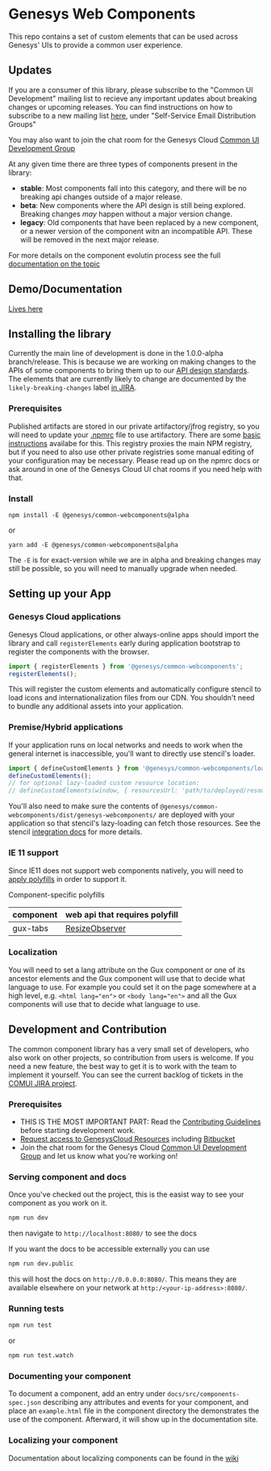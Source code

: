 # Genesys Web Components

This repo contains a set of custom elements that can be used across Genesys' UIs to provide a common user experience.

## Updates

If you are a consumer of this library, please subscribe to the "Common UI Development" mailing list to recieve any
important updates about breaking changes or upcoming releases. You can find instructions on how to subscribe to a
new mailing list [here](https://intranet.genesys.com/spaces/viewspace.action?key=IC), under "Self-Service Email
Distribution Groups"

You may also want to join the chat room for the Genesys Cloud [Common UI Development Group](https://apps.mypurecloud.com/directory/#/group/3fd509fa-c20b-4cfe-ab01-f81588d2a510)

At any given time there are three types of components present in the library:

- **stable**: Most components fall into this category, and there will be no breaking api changes outside of a major release.
- **beta**: New components where the API design is still being explored. Breaking changes _may_ happen without a major version change.
- **legacy**: Old components that have been replaced by a new component, or a newer version of the component witn an incompatible API. These will be removed in the next major release.

For more details on the component evolutin process see the full [documentation on the topic](./COMPONENT_EVOLUTION.md)

## Demo/Documentation

[Lives here](https://apps.inindca.com/common-ui-docs/#/genesys-webcomponents/latest)

## Installing the library

Currently the main line of development is done in the 1.0.0-alpha branch/release. This is because we are working on making
changes to the APIs of some components to bring them up to our [API design standards](COMPONENT_DESIGN.md). The elements
that are currently likely to change are documented by the `likely-breaking-changes` label [in JIRA](<https://inindca.atlassian.net/issues/?jql=project%20%3D%20%22COMUI%22%20AND%20resolution%20%3D%20Unresolved%20AND%20labels%20in%20(likely-breaking-changes)%20ORDER%20BY%20priority%20DESC>).

### Prerequisites

Published artifacts are stored in our private artifactory/jfrog registry, so you will need to update your
[.npmrc](https://docs.npmjs.com/configuring-npm/npmrc.html) file to use artifactory. There are some
[basic instructions](https://confluence.inin.com/display/PureCloud/Setting+up+.npmrc+for+Artifactory) availabe for
this. This registry proxies the main NPM registry, but if you need to also use other private registries some
manual editing of your configuration may be necessary. Please read up on the npmrc docs or ask around in one of
the Genesys Cloud UI chat rooms if you need help with that.

### Install

`npm install -E @genesys/common-webcomponents@alpha`

or

`yarn add -E @genesys/common-webcomponents@alpha`

The `-E` is for exact-version while we are in alpha and breaking changes may still be possible, so you will need to manually upgrade when needed.

## Setting up your App

### Genesys Cloud applications

Genesys Cloud applications, or other always-online apps should import the library and call
`registerElements` early during application bootstrap to register the components with the browser.

```javascript
import { registerElements } from '@genesys/common-webcomponents';
registerElements();
```

This will register the custom elements and automatically configure stencil to load icons and internationalization files from our CDN.
You shouldn't need to bundle any additional assets into your application.

### Premise/Hybrid applications

If your application runs on local networks and needs to work when the general internet is inaccessible, you'll want to directly use
stencil's loader.

```javascript
import { defineCustomElements } from '@genesys/common-webcomponents/loader';
defineCustomElements();
// for optional lazy-loaded custom resource location:
// defineCustomElements(window, { resourcesUrl: 'path/to/deployed/resources' });
```

You'll also need to make sure the contents of `@genesys/common-webcomponents/dist/genesys-webcomponents/` are deployed with your
application so that stencil's lazy-loading can fetch those resources. See the stencil [integration docs](https://stenciljs.com/docs/overview)
for more details.

### IE 11 support

Since IE11 does not support web components natively, you will need to
[apply polyfills](https://stenciljs.com/docs/angular#edge-and-ie11-polyfills) in order to support it.

Component-specific polyfills

| component | web api that requires polyfill                                                    |
|-----------|---------------------------------------------------------------------------------- |
| gux-tabs  | [ResizeObserver](https://developer.mozilla.org/en-US/docs/Web/API/ResizeObserver) |



### Localization

You will need to set a lang attribute on the Gux component or one of its ancestor elements and the Gux component will use that to decide what language to use.
For example you could set it on the page somewhere at a high level, e.g. `<html lang="en">` or `<body lang="en">` and all the Gux components will use that to decide what language to use.

## Development and Contribution

The common component library has a very small set of developers, who also work on other projects, so
contribution from users is welcome. If you need a new feature, the best way to get it is to work
with the team to implement it yourself. You can see the current backlog of tickets in the [COMUI JIRA project](https://inindca.atlassian.net/projects/COMUI).

### Prerequisites

- THIS IS THE MOST IMPORTANT PART: Read the [Contributing Guidelines](./CONTRIBUTING.md) before starting development work.
- [Request access to GenesysCloud Resources](https://confluence.inin.com/display/PureCloud/How+to+Request+Access+to+Genesys+Cloud+Resources) including [Bitbucket](https://bitbucket.org/inindca/)
- Join the chat room for the Genesys Cloud [Common UI Development Group](https://apps.mypurecloud.com/directory/#/group/3fd509fa-c20b-4cfe-ab01-f81588d2a510) and let us know what you're working on!

### Serving component and docs

Once you've checked out the project, this is the easist way to see your component as you work on it.

```sh
npm run dev
```

then navigate to `http://localhost:8080/` to see the docs

If you want the docs to be accessible externally you can use

```sh
npm run dev.public
```

this will host the docs on `http://0.0.0.0:8080/`.
This means they are available elsewhere on your network at `http:/<your-ip-address>:8080/`.

### Running tests

```sh
npm run test
```

or

```sh
npm run test.watch
```

### Documenting your component

To document a component, add an entry under `docs/src/components-spec.json` describing any attributes and events
for your component, and place an `example.html` file in the component directory the demonstrates the use of
the component. Afterward, it will show up in the documentation site.

### Localizing your component

Documentation about localizing components can be found in the
[wiki](https://bitbucket.org/inindca/genesys-webcomponents/wiki/Localization)